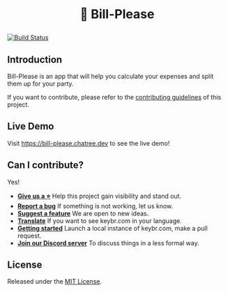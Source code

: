 <h1 align="center">
  <p align="center">🧾 Bill-Please</p>
</h1>

[![Build Status](http://jenkins.chatree.dev/job/Chatree.js/job/Develop/job/bill-please/badge/icon)](http://jenkins.chatree.dev/job/Chatree.js/job/Develop/job/bill-please/)

## Introduction

Bill-Please is an app that will help you calculate your expenses and split them up for your party.

If you want to contribute, please refer to the [contributing guidelines](./CONTRIBUTING.md) of this project.

## Live Demo

Visit https://bill-please.chatree.dev to see the live demo!

## Can I contribute?

Yes!

- **[Give us a ⭐️](https://github.com/chatreejs/bill-please)** Help this project gain visibility and stand out.
- **[Report a bug](https://github.com/chatreejs/bill-please/issues)** If something is not working, let us know.
- **[Suggest a feature](https://github.com/chatreejs/bill-please/issues)** We are open to new ideas.
- **[Translate](/docs/translations.md)** If you want to see keybr.com in your language.
- **[Getting started](/docs/getting_started.md)** Launch a local instance of keybr.com, make a pull request.
- **[Join our Discord server](https://discord.gg/HdknCHG7Rr)** To discuss things in a less formal way.

## License

Released under the [MIT License](./LICENSE).
